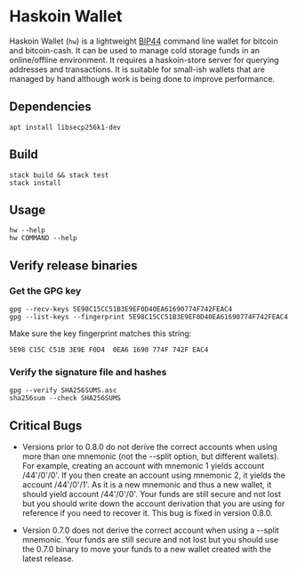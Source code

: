 # Haskoin Wallet

Haskoin Wallet (`hw`) is a lightweight [BIP44] command line wallet for bitcoin
and bitcoin-cash. It can be used to manage cold storage funds in an
online/offline environment. It requires a haskoin-store server for querying
addresses and transactions. It is suitable for small-ish wallets that are
managed by hand although work is being done to improve performance.

## Dependencies

```console
apt install libsecp256k1-dev
```

## Build

```console
stack build && stack test
stack install
```

## Usage

```console
hw --help
hw COMMAND --help
```

## Verify release binaries

### Get the GPG key

```console
gpg --recv-keys 5E98C15CC51B3E9EF0D40EA61690774F742FEAC4
gpg --list-keys --fingerprint 5E98C15CC51B3E9EF0D40EA61690774F742FEAC4
```

Make sure the key fingerprint matches this string:

```console
5E98 C15C C51B 3E9E F0D4  0EA6 1690 774F 742F EAC4
```

### Verify the signature file and hashes

```console
gpg --verify SHA256SUMS.asc
sha256sum --check SHA256SUMS
```

## Critical Bugs

* Versions prior to 0.8.0 do not derive the correct accounts when using more
  than one mnemonic (not the --split option, but different wallets). For
  example, creating an account with mnemonic 1 yields account /44'/0'/0'. If you
  then create an account using mnemonic 2, it yields the account /44'/0'/1'. As
  it is a new mnemonic and thus a new wallet, it should yield account
  /44'/0'/0'. Your funds are still secure and not lost but you should write down
  the account derivation that you are using for reference if you need to recover
  it. This bug is fixed in version 0.8.0.

* Version 0.7.0 does not derive the correct account when using a --split
  mnemonic. Your funds are still secure and not lost but you should use the
  0.7.0 binary to move your funds to a new wallet created with the latest
  release.

[BIP32]: https://github.com/bitcoin/bips/blob/master/bip-0032.mediawiki
[BIP32]: https://github.com/bitcoin/bips/blob/master/bip-0039.mediawiki
[BIP44]: https://github.com/bitcoin/bips/blob/master/bip-0044.mediawiki

